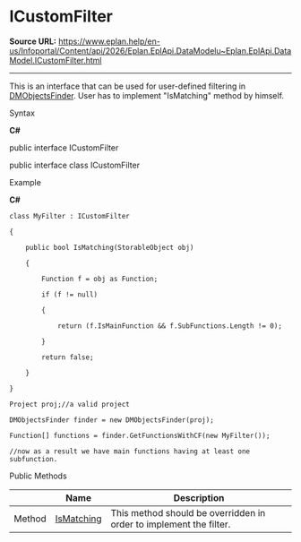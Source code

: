 # ICustomFilter

**Source URL:** https://www.eplan.help/en-us/Infoportal/Content/api/2026/Eplan.EplApi.DataModelu~Eplan.EplApi.DataModel.ICustomFilter.html

---

This is an interface that can be used for user-defined filtering in [DMObjectsFinder](Eplan.EplApi.DataModelu~Eplan.EplApi.DataModel.DMObjectsFinder.html). User has to implement "IsMatching" method by himself.

Syntax

**C#**



public interface ICustomFilter

public interface class ICustomFilter


Example

**C#**

```
class MyFilter : ICustomFilter

{

	public bool IsMatching(StorableObject obj)

	{

		Function f = obj as Function;

		if (f != null)

		{

			return (f.IsMainFunction && f.SubFunctions.Length != 0);

		}

		return false;

	}

}

Project proj;//a valid project

DMObjectsFinder finder = new DMObjectsFinder(proj);

Function[] functions = finder.GetFunctionsWithCF(new MyFilter());

//now as a result we have main functions having at least one subfunction.
```

Public Methods

|  | Name | Description |
| --- | --- | --- |
| Method | [IsMatching](Eplan.EplApi.DataModelu~Eplan.EplApi.DataModel.ICustomFilter~IsMatching.html) | This method should be overridden in order to implement the filter. |


